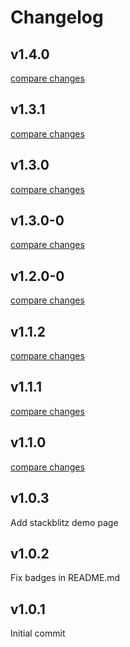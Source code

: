# Changelog


## v1.4.0

[compare changes](https://github.com/hedint/vue3-social-sharing/compare/v1.3.1...v1.4.0)

## v1.3.1

[compare changes](https://github.com/hedint/vue3-social-sharing/compare/v1.3.0...v1.3.1)

## v1.3.0

[compare changes](https://github.com/hedint/vue3-social-sharing/compare/v1.3.0-0...v1.3.0)

## v1.3.0-0

[compare changes](https://github.com/hedint/vue3-social-sharing/compare/v1.2.0-0...v1.3.0-0)

## v1.2.0-0

[compare changes](https://github.com/hedint/vue3-social-sharing/compare/v1.1.1...v1.2.0-0)

## v1.1.2

[compare changes](https://github.com/hedint/vue3-social-sharing/compare/v1.1.1...v1.1.2)

## v1.1.1

[compare changes](https://github.com/hedint/vue3-social-sharing/compare/v1.1.0...v1.1.1)

## v1.1.0

[compare changes](https://github.com/hedint/vue3-social-sharing/compare/v1.0.3...v1.1.0)

## v1.0.3

Add stackblitz demo page

## v1.0.2

Fix badges in README.md

## v1.0.1

Initial commit


